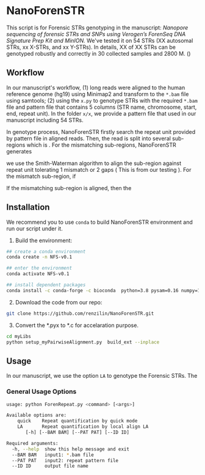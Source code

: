 # NanoForenSTR

This script is for Forensic STRs genotyping in the manuscript: *Nanopore sequencing of forensic STRs and SNPs using Verogen’s ForenSeq DNA Signature Prep Kit and MinION.* We've tested it on 54 STRs (XX autosomal STRs, xx X-STRs, and xx Y-STRs). In details, XX of XX STRs can be genotyped robustly and correctly in 30 collected samples and 2800 M. ()



## Workflow

In our manuscript's workflow, (1) long reads were aligned to the human reference genome (hg19) using Minimap2 and transform to the `*.bam` file using samtools; (2) using the `x.py` to genotype STRs with the required `*.bam` file and pattern file that contains 5 columns (STR name, chromosome, start, end, repeat unit). In the folder `x/x`, we provide a pattern file that used in our manuscript including 54 STRs.

In genotype process, NanoForenSTR firstly search the repeat unit provided by pattern file in aligned reads. Then, the read is split into several sub-regions which is . For the mismatching sub-regions, NanoForenSTR generates  

we use the Smith-Waterman algorithm to align the sub-region against repeat unit tolerating 1 mismatch or 2 gaps ( This is from our testing ). For the mismatch sub-region, if 

If the mismatching sub-region is aligned, then the 



## Installation

We recommend you to use  `conda` to build NanoForenSTR environment and run our script under it. 

1.  Build the environment:

```bash
## create a conda environment
conda create -n NFS-v0.1

## enter the environment
conda activate NFS-v0.1

## install dependent packages
conda install -c conda-forge -c bioconda  python=3.8 pysam=0.16 numpy=1.19 pandas=1.1.3 cython=0.29
```



2. Download the code from our repo:

```bash
git clone https://github.com/renzilin/NanoForenSTR.git
```



3. Convert the *.pyx to *.c for accelaration purpose.

```bash
cd myLibs
python setup_myPairwiseAlignment.py  build_ext --inplace
```







## Usage

In our manuscript, we use the option `LA` to  genotype the Forensic STRs. The 





### General Usage Options

```bash
usage: python ForenRepeat.py <command> [<args>]

Available options are:    
    quick    Repeat quantification by quick mode
    LA       Repeat quantification by local align LA
       [-h] [--BAM BAM] [--PAT PAT] [--ID ID]

Required arguments:
  -h, --help  show this help message and exit
  --BAM BAM   input1: *.bam file
  --PAT PAT   input2: repeat pattern file
  --ID ID     output file name

```








